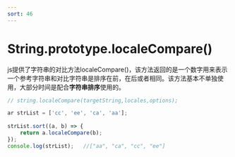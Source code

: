 ```yaml
---
sort: 46
---
```


# String.prototype.localeCompare()

js提供了字符串的对比方法localeCompare()，该方法返回的是一个数字用来表示一个参考字符串和对比字符串是排序在前，在后或者相同。该方法基本不单独使用，大部分时间是配合**字符串排序**使用的。
```js
// string.localeCompare(targetString,locales,options);

ar strList = ['cc', 'ee', 'ca', 'aa'];
 
strList.sort((a, b) => {
	return a.localeCompare(b);
});
console.log(strList);   //["aa", "ca", "cc", "ee"]
```
